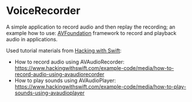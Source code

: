 # VoiceRecorder

A simple application to record audio and then replay the recording; an example how to use:
[AVFoundation](https://developer.apple.com/av-foundation/) framework to record and playback audio in applications.

Used tutorial materials from [Hacking with Swift](https://www.hackingwithswift.com):
- How to record audio using AVAudioRecorder:
https://www.hackingwithswift.com/example-code/media/how-to-record-audio-using-avaudiorecorder
- How to play sounds using AVAudioPlayer:
https://www.hackingwithswift.com/example-code/media/how-to-play-sounds-using-avaudioplayer